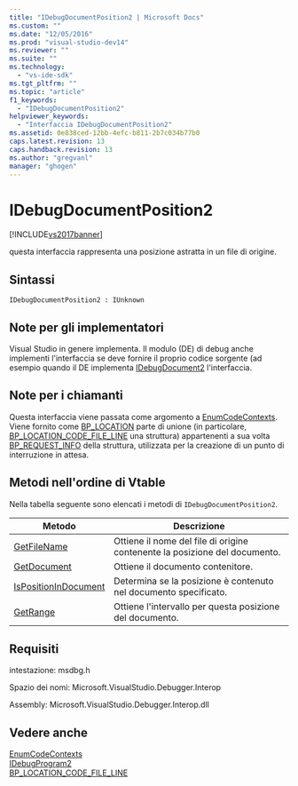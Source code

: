 ```yaml
---
title: "IDebugDocumentPosition2 | Microsoft Docs"
ms.custom: ""
ms.date: "12/05/2016"
ms.prod: "visual-studio-dev14"
ms.reviewer: ""
ms.suite: ""
ms.technology: 
  - "vs-ide-sdk"
ms.tgt_pltfrm: ""
ms.topic: "article"
f1_keywords: 
  - "IDebugDocumentPosition2"
helpviewer_keywords: 
  - "Interfaccia IDebugDocumentPosition2"
ms.assetid: 0e838ced-12bb-4efc-b811-2b7c034b77b0
caps.latest.revision: 13
caps.handback.revision: 13
ms.author: "gregvanl"
manager: "ghogen"
---
```

# IDebugDocumentPosition2
[!INCLUDE[vs2017banner](../../../code-quality/includes/vs2017banner.md)]

questa interfaccia rappresenta una posizione astratta in un file di origine.  
  
## Sintassi  
  
```  
IDebugDocumentPosition2 : IUnknown  
```  
  
## Note per gli implementatori  
 Visual Studio in genere implementa.  Il modulo \(DE\) di debug anche implementi l'interfaccia se deve fornire il proprio codice sorgente \(ad esempio quando il DE implementa [IDebugDocument2](../../../extensibility/debugger/reference/idebugdocument2.md) l'interfaccia.  
  
## Note per i chiamanti  
 Questa interfaccia viene passata come argomento a [EnumCodeContexts](../../../extensibility/debugger/reference/idebugprogram2-enumcodecontexts.md).  Viene fornito come [BP\_LOCATION](../../../extensibility/debugger/reference/bp-location.md) parte di unione \(in particolare, [BP\_LOCATION\_CODE\_FILE\_LINE](../../../extensibility/debugger/reference/bp-location-code-file-line.md) una struttura\) appartenenti a sua volta [BP\_REQUEST\_INFO](../../../extensibility/debugger/reference/bp-request-info.md) della struttura, utilizzata per la creazione di un punto di interruzione in attesa.  
  
## Metodi nell'ordine di Vtable  
 Nella tabella seguente sono elencati i metodi di `IDebugDocumentPosition2`.  
  
|Metodo|Descrizione|  
|------------|-----------------|  
|[GetFileName](../../../extensibility/debugger/reference/idebugdocumentposition2-getfilename.md)|Ottiene il nome del file di origine contenente la posizione del documento.|  
|[GetDocument](../../../extensibility/debugger/reference/idebugdocumentposition2-getdocument.md)|Ottiene il documento contenitore.|  
|[IsPositionInDocument](../../../extensibility/debugger/reference/idebugdocumentposition2-ispositionindocument.md)|Determina se la posizione è contenuto nel documento specificato.|  
|[GetRange](../../../extensibility/debugger/reference/idebugdocumentposition2-getrange.md)|Ottiene l'intervallo per questa posizione del documento.|  
  
## Requisiti  
 intestazione: msdbg.h  
  
 Spazio dei nomi: Microsoft.VisualStudio.Debugger.Interop  
  
 Assembly: Microsoft.VisualStudio.Debugger.Interop.dll  
  
## Vedere anche  
 [EnumCodeContexts](../../../extensibility/debugger/reference/idebugprogram2-enumcodecontexts.md)   
 [IDebugProgram2](../../../extensibility/debugger/reference/idebugprogram2.md)   
 [BP\_LOCATION\_CODE\_FILE\_LINE](../../../extensibility/debugger/reference/bp-location-code-file-line.md)